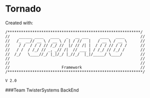 # **Tornado**

Created with:

	/***********************************************************/
	//	  ______ ____   ____   _   __ ___     ____   ____ 		//
	//	 /_  __// __ \ / __ \ / | / //   |   / __ \ / __ \		//
	//	  / /  / / / // /_/ //  |/ // /| |  / / / // / / /		//
	//	 / /  / /_/ // _, _// /|  // ___ | / /_/ // /_/ / 		//
	//	/_/   \____//_/ |_|/_/ |_//_/  |_|/_____/ \____/  		//
	//															//         
	// 															//
	//					     Framework							//
	/************************************************************/ 

	V 2.0

###Team TwisterSystems BackEnd
